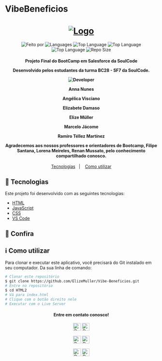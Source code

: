 # VibeBeneficios
<h1 align="center">
   <a href="https://elizemuller.github.io/Vibe-Beneficios/">
	<img alt="Logo" src="https://tiinside.com.br/wp-content/uploads/2021/10/SoulCode.png" />
	</a>
    <br>
</h1>

<p align="center">
 
  <img alt="Feito por" src="https://img.shields.io/badge/Made%20By-Grupo%2008%20SoulCode-yellow">
	 <a href="readme.md#contato">
  </a>
  
  <img alt="Languages" src="https://img.shields.io/badge/Language-3-orange">
  
  <img alt="Top Language" src="https://img.shields.io/badge/HTML-58.6%25-orange">
  <img alt="Top Language" src="https://img.shields.io/badge/CSS-38.6%25-purple">
  <img alt="Top Language" src="https://img.shields.io/badge/JS-2.8%25-yellow">

  
  <img alt="Repo Size" src="https://img.shields.io/badge/Repo%20Size-0.86mb-orange">
  
</p>

<h4 align="center">
  <p>Projeto Final do BootCamp em Salesforce da SoulCode</p>
  
  <p>Desenvolvido pelos estudantes da turma BC28 - SF7 da SoulCode.</p>
  <p><img alt="Developer" src="https://img.shields.io/badge/Desenvolvedores-gray?style=for-the-badge&logo=appveyor"></p>
  
  <p>Anna Nunes</p>
  <p>Angélica Visciano</p>
  <p>Elizabete Damaso</p>
  <p>Elize Müller</p>
  <p>Marcelo Jácome</p>
  <p>Ramiro Téllez Martínez</p>

  <p>
  Agradecemos aos nossos professores e orientadores de Bootcamp, Filipe Santana, Lorena Meireles, Renan Mussato, pelo conhecimento compartilhado conosco.
  </p>
</h4>


<p align="center">
  <a href="#rocket-technologies">Tecnologias</a>&nbsp;&nbsp;&nbsp;|&nbsp;&nbsp;&nbsp;
  <a href="#information_source-how-to-use">Como utilizar</a>

## :rocket: Tecnologias

Este projeto foi desenvolvido com as seguintes tecnologias:

-  [HTML](https://developer.mozilla.org/pt-BR/docs/Web/HTML)
-  [JavaScript](https://developer.mozilla.org/pt-BR/docs/Web/JavaScript)
-  [CSS](https://developer.mozilla.org/pt-BR/docs/Web/CSS)
-  [VS Code][vc]

## :eyes: Confira


## :information_source: Como utilizar

Para clonar e executar este aplicativo, você precisará do Git instalado em seu computador. Da sua linha de comando:

```bash
# Clonar este repositório
$ git clone https://github.com/ElizeMuller/Vibe-Beneficios.git
# Entre no repositório
$ cd HTML2
# Vá para index.html
# Clique com o botão direito nele
# Executar com o Live Server
```

<h4 align="center" id="contato"> Entre em contato conosco!</h4>
    <p align="center" padding="1rem"><a href="https://www.linkedin.com/in/anna-karoliny-devsalesforce/" target="_blank" text-decoration="none"><img alt="Developer" src="https://img.shields.io/badge/Made%20by-Anna%20Nunes-blue" height="25px" margin="0.5rem"></a>
    <a href="https://www.linkedin.com/in/angelicavisciano/" target="_blank" text-decoration="none"><img alt="Developer" src="https://img.shields.io/badge/Made%20by-Angélica%20Visciano-blue" height="25px" margin="0.5rem"></a>
    <p align="center" padding="1rem"><a href="https://www.linkedin.com/in/betadamasoestudantesalesforce/" target="_blank" text-decoration="none" ><img alt="Developer" src="https://img.shields.io/badge/Made%20by-Elizabete%20Damaso-blue" height="25px" margin="0.5rem"></a>
    <a href="https://www.linkedin.com/in/elizemuller/" target="_blank" text-decoration="none"><img alt="Developer" src="https://img.shields.io/badge/Made%20by-Elize%20Müller-blue" height="25px" margin="0.5rem"></a></p>
    <p align="center" padding="1rem"><a href="https://www.linkedin.com/in/marcelojacomedelima/" target="_blank" text-decoration="none" ><img alt="Developer" src="https://img.shields.io/badge/Made%20by-Marcelo%20Jácome-blue" height="25px" margin="0.5rem"></a>
    <a href="https://www.linkedin.com/in/ramirotellezm/" target="_blank" text-decoration="none" ><img alt="Developer" src="https://img.shields.io/badge/Made%20by-Ramiro%20Téllez-blue" height="25px" margin="0.5rem"></a></p>


[vc]: https://code.visualstudio.com/
[vceditconfig]: https://marketplace.visualstudio.com/items?itemName=EditorConfig.EditorConfig
[vceslint]: https://marketplace.visualstudio.com/items?itemName=dbaeumer.vscode-eslint
[demo]: https://github.com/ElizeMuller/Vibe-Beneficios
